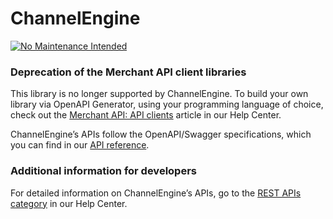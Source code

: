 # ChannelEngine
[![No Maintenance Intended](https://img.shields.io/badge/STATUS-DEPRECATED-%23cf0000?style=for-the-badge)](https://support.channelengine.com/hc/en-us/articles/4409503691165-Merchant-API-API-clients)

### Deprecation of the Merchant API client libraries

This library is no longer supported by ChannelEngine. To build your own library via OpenAPI Generator, using your programming language of choice, check out the [Merchant API: API clients](https://support.channelengine.com/hc/en-us/articles/4409503691165-Merchant-API-API-clients) article in our Help Center.

ChannelEngine’s APIs follow the OpenAPI/Swagger specifications, which you can find in our [API reference](https://demo.channelengine.net/api/swagger/index.html). 

### Additional information for developers
For detailed information on ChannelEngine’s APIs, go to the [REST APIs category](https://support.channelengine.com/hc/en-us/categories/4419833201937-REST-APIs) in our Help Center.
